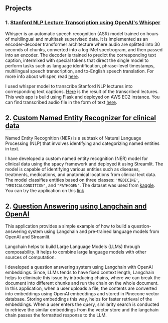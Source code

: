 ## Projects

### 1. [Stanford NLP Lecture Transcription using OpenAI's Whisper](http://3.14.28.154/)

Whisper is an automatic speech recognition (ASR) model trained on hours of multilingual and multitask supervised data. It is implemented as an encoder-decoder transformer architecture where audio are splitted into 30 seconds of chunks, converted into a log-Mel spectrogram, and then passed into an encoder. The decoder is trained to predict the corresponding text caption, intermixed with special tokens that direct the single model to perform tasks such as language identification, phrase-level timestamps, multilingual speech transcription, and to-English speech translation. For more info about whisper, read [here](https://openai.com/blog/whisper/).

I used whisper model to transcribe Stanford NLP lectures into corresponding text captions. [Here](http://3.14.28.154/) is the result of the transcribed lectures. This web app is build using Flask and deployed on AWS EC2 instance. You can find transcribed audio file in the form of text [here](https://github.com/nepalprabin/whisper-webapp/blob/main/Stanford_NLP_lecture_transcripts.zip).

## 2. [Custom Named Entity Recognizer for clinical data](https://nepalprabin-clinical-ner-visualizer-jb4wt5.streamlit.app/)

Named Entity Recognition (NER) is a subtask of Natural Language Processing (NLP) that involves identifying and categorizing named entities in text.

I have developed a custom named entity recognition (NER) model for clinical data using the spacy framework and deployed it using Streamlit.
The model is capable of identifying various entities such as diseases, treatments, medications, and anatomical locations from clinical text data.
The model classifies entities based on three classes: <code>'MEDICINE'</code>, <code>"MEDICALCONDITION"</code>, and <code>"PATHOGEN"</code>. The dataset was used from [kaggle](https://www.kaggle.com/datasets/finalepoch/medical-ner).
You can try the application on this [link](https://nepalprabin-clinical-ner-visualizer-jb4wt5.streamlit.app/)

## 2. [Question Answering using Langchain and OpenAI](https://github.com/nepalprabin/chat-with-nlp-book-gpt)

This application provides a simple example of how to build a question-answering system using Langchain and pre-trained language models from OpenAI and Streamlit.

Langchain helps to build Large Language Models (LLMs) through composability. It helps to combine large language models with other sources of computation.

I developed a question answering system using Langchain with OpenAI embeddings. Since, LLMs tends to have fixed context length, Langchain helps to eliminate this issue by introducing chains, where we can break the document into different chunks and run the chain on the whole document. In this application, when a user uploads a file, the contents are converted into embeddings using OpenAI embeddings and stored in Pinecone vector database. Storing embeddings this way, helps for faster retrieval of the embeddings. When a user enters the query, similarity search is conducted to retrieve the similar embeddings from the vector store and the langchain chain passes the formatted response to the LLM.
